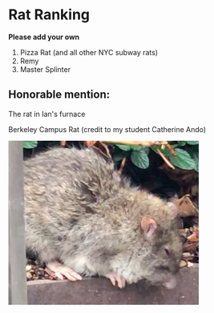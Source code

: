 # Rat Ranking

**Please add your own**

1. Pizza Rat (and all other NYC subway rats)
2. Remy 
3. Master Splinter

## Honorable mention:
The rat in Ian's furnace

Berkeley Campus Rat (credit to my student Catherine Ando)

![Berkeley campus rat](campus_rat.png)
